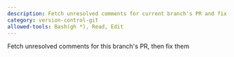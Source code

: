 ```yaml
---
description: Fetch unresolved comments for current branch's PR and fix them
category: version-control-git
allowed-tools: Bash(gh *), Read, Edit
---
```


Fetch unresolved comments for this branch's PR, then fix them
